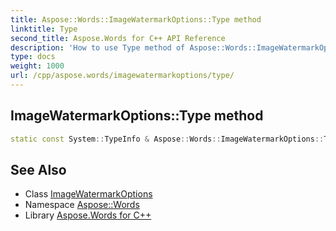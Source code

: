 ```yaml
---
title: Aspose::Words::ImageWatermarkOptions::Type method
linktitle: Type
second_title: Aspose.Words for C++ API Reference
description: 'How to use Type method of Aspose::Words::ImageWatermarkOptions class in C++.'
type: docs
weight: 1000
url: /cpp/aspose.words/imagewatermarkoptions/type/
---
```

## ImageWatermarkOptions::Type method




```cpp
static const System::TypeInfo & Aspose::Words::ImageWatermarkOptions::Type()
```

## See Also

* Class [ImageWatermarkOptions](../)
* Namespace [Aspose::Words](../../)
* Library [Aspose.Words for C++](../../../)
